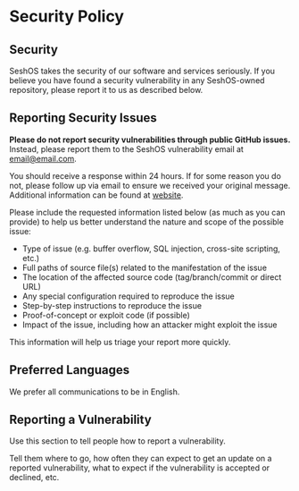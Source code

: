 # Security Policy
## Security

SeshOS takes the security of our software and services seriously. If you believe you have found a security vulnerability in any SeshOS-owned repository, please report it to us as described below.

## Reporting Security Issues

**Please do not report security vulnerabilities through public GitHub issues.** Instead, please
report them to the SeshOS vulnerability email at [email@email.com](mailto:email@email.com).

You should receive a response within 24 hours. If for some reason you do not, please follow up via
email to ensure we received your original message. Additional information can be found at
[website](https://www.).

Please include the requested information listed below (as much as you can provide) to help us better
understand the nature and scope of the possible issue:

  * Type of issue (e.g. buffer overflow, SQL injection, cross-site scripting, etc.)
  * Full paths of source file(s) related to the manifestation of the issue
  * The location of the affected source code (tag/branch/commit or direct URL)
  * Any special configuration required to reproduce the issue
  * Step-by-step instructions to reproduce the issue
  * Proof-of-concept or exploit code (if possible)
  * Impact of the issue, including how an attacker might exploit the issue

This information will help us triage your report more quickly.

## Preferred Languages

We prefer all communications to be in English.
## Reporting a Vulnerability

Use this section to tell people how to report a vulnerability.

Tell them where to go, how often they can expect to get an update on a
reported vulnerability, what to expect if the vulnerability is accepted or
declined, etc.
